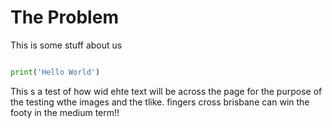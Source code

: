 # The Problem

This is some stuff about us


```python

print('Hello World')

```




This s a test of how wid ehte text will be across the page for the purpose of the testing wthe images and the tlike. fingers cross brisbane can win the footy in the medium term!!
